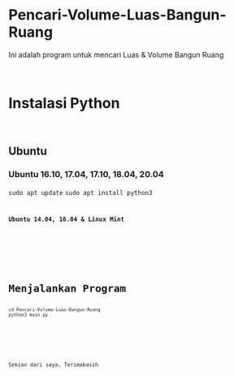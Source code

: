 # Pencari-Volume-Luas-Bangun-Ruang
Ini adalah program untuk mencari Luas & Volume Bangun Ruang

<br>
<h1>Instalasi Python</h1>
<br>
<h2>Ubuntu</h2>
<h3>Ubuntu 16.10, 17.04, 17.10, 18.04, 20.04</h3>
<code>sudo apt update</code>
<code>sudo apt install python3<code>
<br>
<h3>Ubuntu 14.04, 16.04 & Linux Mint</h3>
<br>
<br>
<br>
<h1>Menjalankan Program</h1>
<code>cd Pencari-Volume-Luas-Bangun-Ruang</code>
<code>python3 main.py</code>
<br>
<br>
<br>
<br>
Sekian dari saya, Terimakasih
